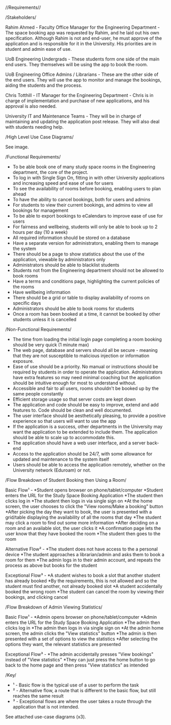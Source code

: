 //Requirements//

/Stakeholders/

Rahim Ahmed - Faculty Office Manager for the Engineering Department -
The space booking app was requested by Rahim, and he laid out his own specification. Although Rahim is not and end-user, he must approve of the application and is responsible for it in the University. His priorities are in student and admin ease of use.

UoB Engineering Undergrads -
These students form one side of the main end users. They themselves will be using the app to book the room.

UoB Engineering Office Admins / Librarians -
These are the other side of the end users. They will use the app to monitor and manage the bookings, aiding the students and the process.

Chris Totthill - IT Manager for the Engineering Department -
Chris is in charge of implementation and purchase of new applications, and his approval is also needed.

University IT and Maintenance Teams -
They will be in charge of maintaining and updating the application post release. They will also deal with students needing help.

/High Level Use Case Diagrams/

See image.

/Functional Requirements/

* To be able book one of many study space rooms in the Engineering department, the core of the project.
* To log in with Single Sign On, fitting in with other University applications and increasing speed and ease of use for users
* To see the availability of rooms before booking, enabling users to plan ahead
* To have the ability to cancel bookings, both for users and admins
* For students to view their current bookings, and admins to view all bookings for management
* To be able to export bookings to eCalendars to improve ease of use for users
* For fairness and wellbeing, students will only be able to book up to 2 hours per day (10 a week)
* All required information should be stored on a database
* Have a separate version for administrators, enabling them to manage the system
* There should be a page to show statistics about the use of the application, viewable by administrators only
* Administrators should be able to blacklist students
* Students not from the Engineering department should not be allowed to book rooms
* Have a terms and conditions page, highlighting the current policies of the rooms
* Have wellbeing information
* There should be a grid or table to display availability of rooms on specific days
* Administrators should be able to book rooms for students
* Once a room has been booked at a time, it cannot be booked by other students unless it is cancelled

/Non-Functional Requirements/

* The time from loading the initial login page completing a room booking should be very quick (1 minute max)
* The web page, database and servers should all be secure - meaning that they are not susceptible to malicious injection or information exposure.
* Ease of use should be a priority. No manual or instructions should be required by students in order to operate the application. Administrators have extra features so may need minimal coaching but the application should be intuitive enough for most to understand without.
* Accessible and fair to all users, rooms shouldn't be booked up by the same people constantly
* Efficient storage usage so that server costs are kept down
* The application and code should be easy to improve, extend and add features to. Code should be clean and well documented.
* The user interface should be aesthetically pleasing, to provide a positive experience so that users will want to use the app
* If the application is a success, other departments in the University may want the application to be extended to include them. The application should be able to scale up to accommodate this.
* The application should have a web user interface, and a server back-end
* Access to the application should be 24/7, with some allowance for updated and maintenance to the system itself
* Users should be able to access the application remotely, whether on the University network (Eduroam) or not.

/Flow Breakdown of Student Booking then Using a Room/

Basic Flow¹ -
*Student opens browser on phone/tablet/computer
*Student enters the URL for the Study Space Booking Application
*The student then clicks log in
*The student then logs in via single sign on
*At the home screen, the user chooses to click the "View rooms/Make a booking" button
*After picking the day they want to book, the user is presented with a grid/table displaying the availability of all the rooms that day
*The student may click a room to find out some more information
*After deciding on a room and an available slot, the user clicks it
*A confirmation page lets the user know that they have booked the room
*The student then goes to the room


Alternative Flow² -
*The student does not have access to the a personal device
*The student approaches a librarian/admin and asks them to book a room for them
*The admin logs in to their admin account, and repeats the process as above but books for the student

Exceptional Flow³ -
*A student wishes to book a slot that another student has already booked
*By the requirements, this is not allowed and so the student must find another, not already booked slot
*A student accidentally booked the wrong room
*The student can cancel the room by viewing their bookings, and clicking cancel

/Flow Breakdown of Admin Viewing Statistics/

Basic Flow¹ -
*Admin opens browser on phone/tablet/computer
*Admin enters the URL for the Study Space Booking Application
*The admin then clicks log in
*The admin then logs in via single sign on
*At the admin home screen, the admin clicks the "View statistics" button
*The admin is then presented with a set of options to view the statistics
*After selecting the options they want, the relevant statistics are presented

Exceptional Flow³ -
*The admin accidentally presses "View bookings" instead of "View statistics"
*They can just press the home button to go back to the home page and then press "View statistics" as intended

/Key/

* ¹ - Basic flow is the typical use of a user to perform the task
* ² - Alternative flow, a route that is different to the basic flow, but still reaches the same result
* ³ - Exceptional flows are where the user takes a route through the application that is not intended.

See attached use-case diagrams (x3).
